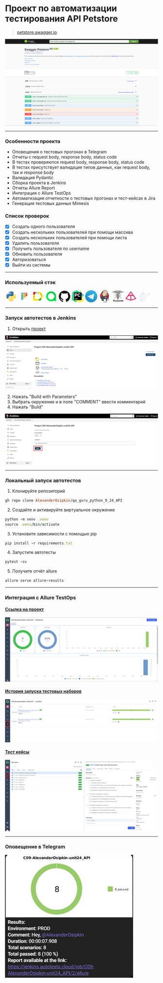 # Проект по автоматизации тестирования API Petstore
> <a target="_blank" href="https://petstore.swagger.io/">petstore.swagger.io</a>

![main page screenshot](pictures/swagger_page.png)

----

### Особенности проекта

* Оповещения о тестовых прогонах в Telegram
* Отчеты с request body, response body, status code
* В тестах проверяются request body, response body, status code
* В тестах присутствует валидация типов данных, как request body, так и response body
* Валидация Pydantic
* Сборка проекта в Jenkins
* Отчеты Allure Report
* Интеграция с Allure TestOps
* Автоматизация отчетности о тестовых прогонах и тест-кейсах в Jira
* Генерация тестовых данных Mimesis

### Список проверок

- [x] Создать одного пользователя
- [x] Создать нескольких пользователей при помощи массива
- [x] Создать нескольких пользователей при помощи листа
- [x] Удалить пользователя
- [x] Получить пользователя по username
- [x] Обновить пользователя
- [x] Авторизоваться
- [x] Выйти из системы

----

### Используемый стэк

<img title="Python" src="pictures/icons/python-original.svg" height="40" width="40"/> <img title="Pytest" src="pictures/icons/pytest-original.svg" height="40" width="40"/> <img title="Allure Report" src="pictures/icons/Allure_Report.png" height="40" width="40"/> <img title="Allure TestOps" src="pictures/icons/AllureTestOps.png" height="40" width="40"/> <img title="GitHub" src="pictures/icons/github-original.svg" height="40" width="40"/> <img title="Pycharm" src="pictures/icons/pycharm.png" height="40" width="40"/> <img title="Telegram" src="pictures/icons/tg.png" height="40" width="40"/> <img title="Jenkins" src="pictures/icons/jenkins-original.svg" height="40" width="40"/> <img title="requests" src="pictures/icons/requests.png" height="40" width="40"/> <img title="pydantic" src="pictures/icons/pydantic.png" height="40" width="40"/> <img title="mimesis" src="pictures/icons/mimesis.svg" height="40" width="40"/>

----

### Запуск автотестов в Jenkins

1. Открыть <a target="_blank" href="https://jenkins.autotests.cloud/job/C09-AlexanderOsipkin-unit24_API/">проект</a>

![jenkins project main page](pictures/img1.png)

2. Нажать "Build with Parameters"
3. Выбрать окружение и в поле "COMMENT" ввести комментарий
4. Нажать "Build"

![jenkins_build](pictures/img2.png)

----

### Локальный запуск автотестов

1. Клонируйте репозиторий
```ruby
gh repo clone AlexanderOsipkin/qa_guru_python_9_24_API
```
2. Создайте и активируйте виртуальное окружение
  ```ruby
  python -m venv .venv
  source .venv/bin/activate
  ```
3. Установите зависимости с помощью pip
  ```ruby
  pip install -r requirements.txt
  ```
4. Запустите автотесты 
  ```ruby
  pytest -sv
  ```
5. Получите отчёт allure
```ruby
allure serve allure-results
``` 

----

### Интеграция с Allure TestOps
#### <a target="_blank" href="https://allure.autotests.cloud/project/4048/dashboards">Ссылка на проект</a>

![allure_test_ops_dashboards](pictures/img3.png)

#### <a target="_blank" href="https://allure.autotests.cloud/project/4048/launches">История запуска тестовых наборов</a>

![allure_testops_launches](pictures/img4.png)

#### <a target="_blank" href="https://allure.autotests.cloud/project/4048/test-cases/30130?treeId=0">Тест кейсы</a>

![allure_testops_suites](pictures/img5.png)

----

### Оповещение в Telegram
![telegram_allert](pictures/telegram.png)
